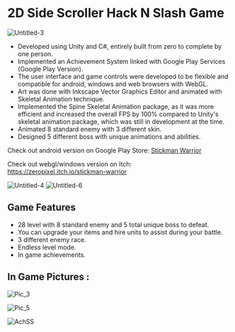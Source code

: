 <h1>2D Side Scroller Hack N Slash Game</h1>

![Untitled-3](https://github.com/ThunCOW/Age-of-Stickman/assets/63141256/28813225-4881-483c-9718-dc4c6436c949)

- Developed using Unity and C#, entirely built from zero to complete by one person.
- Implemented an Achievement System linked with Google Play Services (Google Play Version).
- The user interface and game controls were developed to be flexible and compatible for android, windows and web browsers with WebGL.
- Art was done with Inkscape Vector Graphics Editor and animated with Skeletal Animation technique.
- Implemented the Spine Skeletal Animation package, as it was more efficient and increased the overall FPS by 100% compared to Unity's skeletal animation package, which was still in development at the time.
- Animated 8 standard enemy with 3 different skin.
- Designed 5 different boss with unique animations and abilities.

Check out android version on Google Play Store: [Stickman Warrior](https://play.google.com/store/apps/details?id=com.ZeroPixel.StickmanWarrior)

Check out webgl/windows version on Itch: https://zeropixel.itch.io/stickman-warrior

![Untitled-4](https://github.com/ThunCOW/Age-of-Stickman/assets/63141256/6ddfd3e9-acc6-4e3e-9231-9d18a9f53de3)
![Untitled-6](https://github.com/ThunCOW/Age-of-Stickman/assets/63141256/a5c9832d-67c7-4e2a-a3a5-29970c7fae94)
<!--    <h2>Challanges i had to overcome</h2>
<h3>Animation<h/3>
  As i began my journey the first obstacle i had to overcome was the animation. I couldn't do all the animation frame by frame, so i had to find a different solution to this problem. As i was searching i found out about the Unity's animation package for doing Skeletal Animation with 2D images. I got the hang of it quickly but as i was continuing i realized  
-->
<h2>   Game Features</h2>

- 28 level with 8 standard enemy and 5 total unique boss to defeat.
- You can upgrade your items and hire units to assist during your battle.
- 3 different enemy race.
- Endless level mode.
- In game achievements.

<h2>In Game Pictures :</h2>

![Pic_3](https://github.com/ThunCOW/Age-of-Stickman/assets/63141256/40529db8-b313-40d9-bde0-9af66374f81a)

![Pic_5](https://github.com/ThunCOW/Age-of-Stickman/assets/63141256/2721a93a-46ce-4ec1-abe6-bfe5c8f396ee)

![AchSS](https://github.com/ThunCOW/Age-of-Stickman/assets/63141256/b353f9b3-946c-4562-8644-7e92e5a00c0f)
